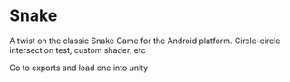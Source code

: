 # Snake
A twist on the classic Snake Game for the Android platform. Circle-circle intersection test, custom shader, etc

Go to exports and load one into unity
